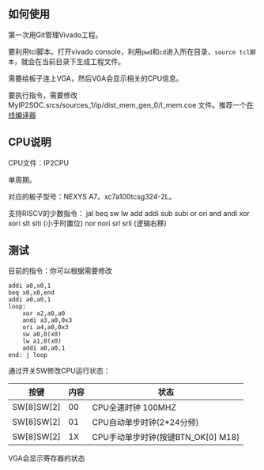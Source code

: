 ## 如何使用

第一次用Git管理Vivado工程。

要利用tcl脚本。打开vivado console，利用`pwd`和`cd`进入所在目录，`source tcl脚本`，就会在当前目录下生成工程文件。

需要给板子连上VGA，然后VGA会显示相关的CPU信息。

要执行指令，需要修改 MyIP2SOC.srcs/sources_1/ip/dist_mem_gen_0/I_mem.coe 文件。推荐一个[在线编译器](https://venus.cs61c.org/)
## CPU说明

CPU文件：IP2CPU

单周期。

对应的板子型号：NEXYS A7。xc7a100tcsg324-2L。

支持RISCV的少数指令：
jal beq sw lw 
add addi 
sub subi
or ori
and andi
xor xori
slt slti (小于时置位)
nor nori
srl srli (逻辑右移)

## 测试

目前的指令：你可以根据需要修改

```
addi a0,x0,1
beq x0,x0,end
addi a0,a0,1
loop:
	xor a2,a0,a0
    andi a3,a0,0x3
    ori a4,a0,0x3
	sw a0,0(x0)
    lw a1,0(x0)
    addi a0,a0,1
end: j loop
```

通过开关SW修改CPU运行状态：

| 按键       | 内容 | 状态                               |
| ---------- | ---- | ---------------------------------- |
| SW[8]SW[2] | 00   | CPU全速时钟 100MHZ                 |
| SW[8]SW[2] | 01   | CPU自动单步时钟(2*24分频)          |
| SW[8]SW[2] | 1X   | CPU手动单步时钟(按键BTN_OK[0] M18) |


VGA会显示寄存器的状态

